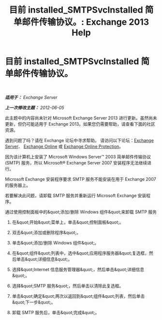 ﻿---
title: '目前 installed_SMTPSvcInstalled 简单邮件传输协议。: Exchange 2013 Help'
TOCTitle: 目前 installed_SMTPSvcInstalled 简单邮件传输协议。
ms:assetid: f786a93c-876d-4f4e-adb6-4dfea3d820d1
ms:mtpsurl: https://technet.microsoft.com/zh-cn/library/ms.exch.setupreadiness.smtpsvcinstalled(v=EXCHG.150)
ms:contentKeyID: 50492011
ms.date: 05/21/2018
mtps_version: v=EXCHG.150
ms.translationtype: MT
---

# 目前 installed\_SMTPSvcInstalled 简单邮件传输协议。

 

_**适用于：** Exchange Server_

_**上一次修改主题：** 2012-06-05_

此主题中的内容尚未针对 Microsoft Exchange Server 2013 进行更新。虽然尚未更新，但仍可能适用于 Exchange 2013。如果您仍需要帮助，请查看下面的社区资源。

遇到问题了吗？请在 Exchange 论坛中寻求帮助。 请访问以下论坛：[Exchange Server](https://go.microsoft.com/fwlink/p/?linkid=60612)、 [Exchange Online](https://go.microsoft.com/fwlink/p/?linkid=267542) 或 [Exchange Online Protection](https://go.microsoft.com/fwlink/p/?linkid=285351)。

因为该计算机上安装了 Microsoft Windows Server™ 2003 简单邮件传输协议 (SMTP) 服务，所以 Microsoft® Exchange Server 2007 安装程序无法继续进行。

Microsoft Exchange 安装程序要求 SMTP 服务不能安装在用于 Exchange 2007 的服务器上。

若要解决此问题，请卸载 SMTP 服务并重新运行 Microsoft Exchange 安装程序。

通过使用控制面板中的\&quot;添加/删除 Windows 组件\&quot;来卸载 SMTP 服务

1.  在\&quot;开始\&quot;菜单上，单击\&quot;控制面板\&quot;。

2.  双击\&quot;添加或删除程序\&quot;。

3.  单击\&quot;添加/删除 Windows 组件\&quot;。

4.  在\&quot;组件\&quot;列表中，选中\&quot;应用程序服务器\&quot;复选框，然后单击\&quot;详细信息\&quot;。

5.  选择\&quot;Internet 信息服务管理器\&quot;，然后单击\&quot;详细信息\&quot;。

6.  选择\&quot;SMTP 服务\&quot;，然后单击以清除此复选框。

7.  单击\&quot;确定\&quot;两次以返回到\&quot;组件\&quot;列表，然后单击\&quot;下一步\&quot;。

8.  卸载 SMTP 服务后，单击\&quot;完成\&quot;。

